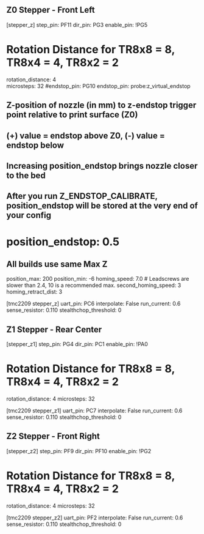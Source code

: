 ##  Z0 Stepper - Front Left
[stepper_z]
step_pin: PF11
dir_pin: PG3
enable_pin: !PG5
# Rotation Distance for TR8x8 = 8, TR8x4 = 4, TR8x2 = 2
rotation_distance: 4    
microsteps: 32
#endstop_pin: PG10
endstop_pin: probe:z_virtual_endstop
##  Z-position of nozzle (in mm) to z-endstop trigger point relative to print surface (Z0)
##  (+) value = endstop above Z0, (-) value = endstop below
##  Increasing position_endstop brings nozzle closer to the bed
##  After you run Z_ENDSTOP_CALIBRATE, position_endstop will be stored at the very end of your config
# position_endstop: 0.5
## All builds use same Max Z
position_max: 200
position_min: -6
homing_speed: 7.0 # Leadscrews are slower than 2.4, 10 is a recommended max.
second_homing_speed: 3
homing_retract_dist: 3

[tmc2209 stepper_z]
uart_pin: PC6
interpolate: False
run_current: 0.6
sense_resistor: 0.110
stealthchop_threshold: 0

##  Z1 Stepper - Rear Center
[stepper_z1]
step_pin: PG4
dir_pin: PC1
enable_pin: !PA0
# Rotation Distance for TR8x8 = 8, TR8x4 = 4, TR8x2 = 2
rotation_distance: 4
microsteps: 32

[tmc2209 stepper_z1]
uart_pin: PC7
interpolate: False
run_current: 0.6
sense_resistor: 0.110
stealthchop_threshold: 0

##  Z2 Stepper - Front Right
[stepper_z2]
step_pin: PF9
dir_pin: PF10
enable_pin: !PG2
# Rotation Distance for TR8x8 = 8, TR8x4 = 4, TR8x2 = 2
rotation_distance: 4 
microsteps: 32

[tmc2209 stepper_z2]
uart_pin: PF2
interpolate: False
run_current: 0.6
sense_resistor: 0.110
stealthchop_threshold: 0
